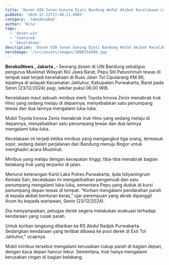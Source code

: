```yaml
---
title: 'Dosen UIN Sunan Gunung Djati Bandung Wafat Akibat Kecelakaan Lalulintas di Tol Cipularang'
pubDate: '2024-12-23T11:40:21.000Z'
category: 'Jabodetabek'
author: 'Nita'
tags:
  - 'dosen-uin'
  - 'featured'
  - 'kecelakaan'
description: 'Dosen UIN Sunan Gunung Djati Bandung Wafat Akibat Kecelakaan Lalulintas di Tol Cipularang'
heroImage: '/src/assets/images/1000154508.jpg'
---
```


**BeraksiNews , Jakarta ,-** Seorang dosen di UIN Bandung sekaligus pengurus Muslimat Wilayah NU Jawa Barat, Pepu Siti Paturohmah tewas di tempat saat terjadi kecelakaan di Ruas Jalan Tol Cipularang KM 86, tepatnya di wilayah Kecamatan Jatiluhur, Kabupaten Purwakarta, Barat pada Senin (23/12/2024) pagi, sekitar pukul 06.00 WIB.

Kecelakaan maut sebuah minibus merk Toyota Innova Zenix menabrak truk Hino yang sedang melaju di depannya, menyebabkan satu penumpang tewas dan dua lainnya mengalami luka-luka.

Mobil Toyota Innova Zenix menabrak truk Hino yang sedang melaju di depannya, menyebabkan satu penumpang tewas dan dua lainnya mengalami luka-luka.

Kecelakaan ini terjadi ketika minibus yang mengangkut tiga orang, termasuk sopir, sedang dalam perjalanan dari Bandung menuju Bogor untuk menghadiri acara Muslimat.

Minibus yang melaju dengan kecepatan tinggi, tiba-tiba menabrak bagian belakang truk yang terparkir di jalan.

Menurut keterangan Kanit Laka Polres Purwakarta, Ipda Istiyaningrum Kemala Sari, kecelakaan ini mengakibatkan pengemudi dan satu penumpang mengalami luka-luka, sementara Pepu yang duduk di kursi penumpang depan tewas di tempat. "Korban mengalami pendarahan parah di kepala akibat benturan keras," ujar perempuan yang akrab dipanggil Arum itu kepada wartawan, Senin (23/12/2024).

Dia menyampaikan, petugas derek segera melakukan evakuasi terhadap kendaraan yang rusak parah.

Untuk korban langsung dilarikan ke RS Abdul Radjak Purwakarta. Sedangkan kendaraan yang terlibat dibawa ke pool derek di Exit Tol Jatiluhur," ucapnya.

Mobil minibus tersebut mengalami kerusakan cukup parah di bagian depan, dengan kaca depan hancur lebur. Sementara, truk hanya mengalami kerusakan ringan di bagian belakang.
